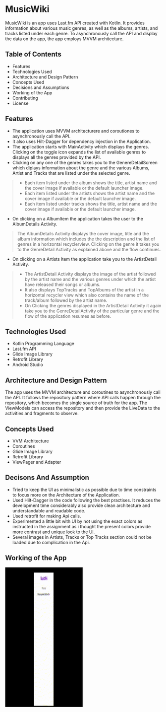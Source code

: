 # MusicWiki
MusicWiki is an app uses Last.fm API created with Kotlin. It provides information about various music genres, as well as the albums, artists, and tracks listed under each genre. To asynchronously call the API and display the data on the app, the app employs MVVM architecture.


## Table of Contents

* Features
* Technologies Used
* Architecture and Design Pattern
* Concepts Used
* Decisions and Assumptions
* Working of the App
* Contributing
* License

## Features
- The application uses MVVM architecturere and coroutiones to asynchronously call the API.
- It also uses Hilt-Dagger for dependency injection in the Application.
- The application starts with MainActivity which displays the genres. Clicking on the toggle icon expands the list of available genres to displays all the 
genres provided by the API.
- Clicking on any one of the genres takes you to the GenereDetailScreen which diplays information about the genre and the various Albums, Artist and Tracks
that are listed under the selected genre.
> - Each item listed under the album shows the title, artist name and the cover image if available or the default launcher image.
> - Each item listed under the artists shows the artist name and the cover image if available or the default launcher image.
> - Each item listed under tracks shows the title, artist name and the cover image if available or the default launcher image.
- On clicking on a AlbumItem the application takes the user to the AlbumDetails Activity.
> The AlbumDetails Activity displays the cover image, title and the album information which includes the the description  and the list of genres in a horizontal recyclerview. Clicking on the genre it takes you to the GenreDetail Activity as explained above and the flow continues. 
- On clicking on a Artists Item the application take you to the ArtistDetail Activity. 
> - The ArtistDetail Activity displays the image of the artist followed by the artist name and the various genres under which the artist have released their songs or albums.
> - It also displays TopTracks and TopAlbums of the artist in a horizontal recycler view which also contains the name of the track/album followed by the artist name.
> - On Clicking the genres displayed in the ArtistDetail Activity it again take you to the GenreDetailActivity of the particular genre and the flow of the application resumes as before.

## Technologies Used

* Kotlin Programming Language
* Last.fm API
* Glide Image Library
* Retrofit Library
* Android Studio

## Architecture and Design Pattern

The app uses the MVVM architecture and coroutines to asynchronously call the API. It follows the repository pattern where API calls happen through the repository, which becomes the single source of truth for the app. The ViewModels can access the repository and then provide the LiveData to the activities and fragments to observe.

## Concepts Used

* VVM Architecture
* Coroutines
* Glide Image Library
* Retrofit Library
* ViewPager and Adapter

## Decisons And Assumption
- Tried to keep the UI as minimalistic as possible due to time constraints to focus more on the Architecture of the Application.
- Used Hilt-Dagger in the code following the best practises. It reduces the development time considerably also provide clean architecture and understandable and readable code.
- Used retrofit for making Api calls.
- Experimented a little bit with UI by not using the exact colors as instructed in the assignment as i thought the present colors provide more contrast and unique look to the UI.
- Several images in  Artists, Tracks or Top Tracks section could not be loaded due to complication in the Api.

## Working of the App
<img src="Gif/MusicWiki.gif" height = "450" width="250">
